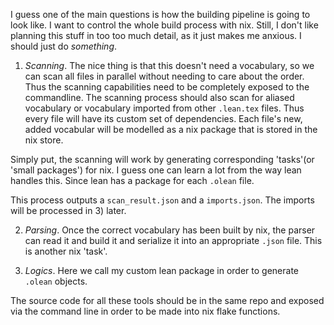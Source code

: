 
I guess one of the main questions is how the building pipeline is going to look like. I want to control the whole build process with nix. Still, I don't like planning this stuff in too too much detail, as it just makes me anxious. I should just do *something*.

1) *Scanning*. The nice thing is that this doesn't need a vocabulary, so we can scan all files in parallel without needing to care about the order. Thus the scanning capabilities need to be completely exposed to the commandline. The scanning process should also scan for aliased vocabulary or vocabulary imported from other `.lean.tex` files. Thus every file will have its custom set of dependencies. Each file's new, added vocabular will be modelled as a nix package that is stored in the nix store.

Simply put, the scanning will work by generating corresponding 'tasks'(or 'small packages') for nix. I guess one can learn a lot from the way lean handles this. Since lean has a package for each `.olean` file.

This process outputs a `scan_result.json` and a `imports.json`. The imports will be processed in 3) later.

2) *Parsing*. Once the correct vocabulary has been built by nix, the parser can read it and build it and serialize it into an appropriate `.json` file. This is another nix 'task'.

3) *Logics*. Here we call my custom lean package in order to generate `.olean` objects.

The source code for all these tools should be in the same repo and exposed via the command line in order to be made into nix flake functions.
